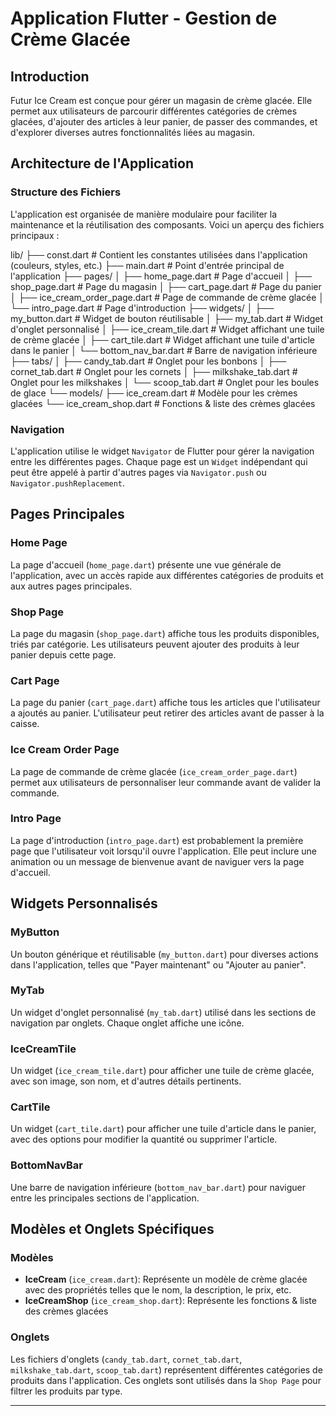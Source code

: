 # Application Flutter - Gestion de Crème Glacée

## Introduction

Futur Ice Cream est conçue pour gérer un magasin de crème glacée. Elle permet aux utilisateurs de parcourir différentes catégories de crèmes glacées, d'ajouter des articles à leur panier, de passer des commandes, et d'explorer diverses autres fonctionnalités liées au magasin.

## Architecture de l'Application

### Structure des Fichiers

L'application est organisée de manière modulaire pour faciliter la maintenance et la réutilisation des composants. Voici un aperçu des fichiers principaux :

lib/
├── const.dart # Contient les constantes utilisées dans l'application (couleurs, styles, etc.)
├── main.dart # Point d'entrée principal de l'application
├── pages/
│ ├── home_page.dart # Page d'accueil
│ ├── shop_page.dart # Page du magasin
│ ├── cart_page.dart # Page du panier
│ ├── ice_cream_order_page.dart # Page de commande de crème glacée
│ └── intro_page.dart # Page d'introduction
├── widgets/
│ ├── my_button.dart # Widget de bouton réutilisable
│ ├── my_tab.dart # Widget d'onglet personnalisé
│ ├── ice_cream_tile.dart # Widget affichant une tuile de crème glacée
│ ├── cart_tile.dart # Widget affichant une tuile d'article dans le panier
│ └── bottom_nav_bar.dart # Barre de navigation inférieure
├── tabs/
│ ├── candy_tab.dart # Onglet pour les bonbons
│ ├── cornet_tab.dart # Onglet pour les cornets
│ ├── milkshake_tab.dart # Onglet pour les milkshakes
│ └── scoop_tab.dart # Onglet pour les boules de glace
└── models/
├── ice_cream.dart # Modèle pour les crèmes glacées
└── ice_cream_shop.dart # Fonctions & liste des crèmes glacées


### Navigation

L'application utilise le widget `Navigator` de Flutter pour gérer la navigation entre les différentes pages. Chaque page est un `Widget` indépendant qui peut être appelé à partir d'autres pages via `Navigator.push` ou `Navigator.pushReplacement`.

## Pages Principales

### Home Page

La page d'accueil (`home_page.dart`) présente une vue générale de l'application, avec un accès rapide aux différentes catégories de produits et aux autres pages principales.

### Shop Page

La page du magasin (`shop_page.dart`) affiche tous les produits disponibles, triés par catégorie. Les utilisateurs peuvent ajouter des produits à leur panier depuis cette page.

### Cart Page

La page du panier (`cart_page.dart`) affiche tous les articles que l'utilisateur a ajoutés au panier. L'utilisateur peut  retirer des articles avant de passer à la caisse.

### Ice Cream Order Page

La page de commande de crème glacée (`ice_cream_order_page.dart`) permet aux utilisateurs de personnaliser leur commande avant de valider la commande.

### Intro Page

La page d'introduction (`intro_page.dart`) est probablement la première page que l'utilisateur voit lorsqu'il ouvre l'application. Elle peut inclure une animation ou un message de bienvenue avant de naviguer vers la page d'accueil.

## Widgets Personnalisés

### MyButton

Un bouton générique et réutilisable (`my_button.dart`) pour diverses actions dans l'application, telles que "Payer maintenant" ou "Ajouter au panier".

### MyTab

Un widget d'onglet personnalisé (`my_tab.dart`) utilisé dans les sections de navigation par onglets. Chaque onglet affiche une icône.

### IceCreamTile

Un widget (`ice_cream_tile.dart`) pour afficher une tuile de crème glacée, avec son image, son nom, et d'autres détails pertinents.

### CartTile

Un widget (`cart_tile.dart`) pour afficher une tuile d'article dans le panier, avec des options pour modifier la quantité ou supprimer l'article.

### BottomNavBar

Une barre de navigation inférieure (`bottom_nav_bar.dart`) pour naviguer entre les principales sections de l'application.

## Modèles et Onglets Spécifiques

### Modèles

- **IceCream** (`ice_cream.dart`): Représente un modèle de crème glacée avec des propriétés telles que le nom, la description, le prix, etc.
- **IceCreamShop** (`ice_cream_shop.dart`): Représente les fonctions & liste des crèmes glacées

### Onglets

Les fichiers d'onglets (`candy_tab.dart`, `cornet_tab.dart`, `milkshake_tab.dart`, `scoop_tab.dart`) représentent différentes catégories de produits dans l'application. Ces onglets sont utilisés dans la `Shop Page` pour filtrer les produits par type.

---

